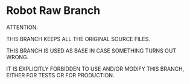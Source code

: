 Robot Raw Branch
====================

ATTENTION.

THIS BRANCH KEEPS ALL THE ORIGINAL SOURCE FILES.

THIS BRANCH IS USED AS BASE IN CASE SOMETHING TURNS OUT WRONG.

IT IS EXPLICITLY FORBIDDEN TO USE AND/OR MODIFY THIS BRANCH, EITHER FOR TESTS OR FOR PRODUCTION.